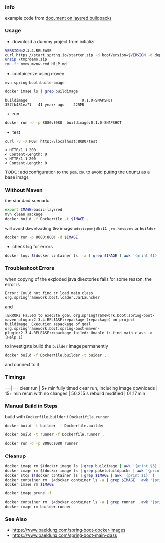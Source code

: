 ### Info

example code from [document on layered buildpacks](https://spring.io/blog/2020/01/27/creating-docker-images-with-spring-boot-2-3-0-m1)

### Usage

* download a dummy project from initializr

```sh
VERSION=2.3.4.RELEASE
curl https://start.spring.io/starter.zip -d bootVersion=$VERSION -d dependencies=web -o /tmp/demo.zip
unzip /tmp/demo.zip
rm -fr mvnw mvnw.cmd HELP.md
```
* containerize using maven

```sh
mvn spring-boot:build-image
```
```sh
docker image ls | grep buildimage
```
```text
buildimage                         0.1.0-SNAPSHOT          357fb481ea71   41 years ago    225MB
```
* run
```sh
docker run -d -p 8080:8080  buildimage:0.1.0-SNAPSHOT
```
* test
```sh
curl -v -X POST http://localhost:8080/test
```
```text
< HTTP/1.1 200 
< Content-Length: 0
< HTTP/1.1 200 
< Content-Length: 0
```

TODO: add configuration to the `pom.xml` to avoid pulling the ubuntu as a base image.

### Without Maven

the standard scenario
```sh
export IMAGE=basic-layered
mvn clean package
docker build -f Dockerfile -t $IMAGE .
```
will avoid downloading the image `adoptopenjdk:11-jre-hotspot` as `builder`

```sh
docker run -p 8080:8080 -d $IMAGE
```
* check log for errors
```sh
docker logs $(docker container ls  -a | grep $IMAGE | awk '{print $1}')
```
### Troubleshoot Errors

when copying of the exploded java directories fails for some reason, the error is
```text
Error: Could not find or load main class org.springframework.boot.loader.JarLauncher
```
and
```text
[ERROR] Failed to execute goal org.springframework.boot:spring-boot-maven-plugin:2.3.4.RELEASE:repackage (repackage) on project buildimage: Execution repackage of goal org.springframework.boot:spring-boot-maven-plugin:2.3.4.RELEASE:repackage failed: Unable to find main class -> [Help 1]
```
to investigate build the `builder` image permanently 
```sh
docker build -f Dockerfile.builder -t buider .
```
and connect to it

### Timings
---|---
clear run | 5+ min
fully timed clear run, including image downloads | 15+ min
rerun with no changes  |  50.255 s
rebuild modified  | 01:17 min

### Manual Build in Steps
build with `Dockerfile.builder` / `Dockerifile.runner`
```sh
docker build -t builder -f Dockerfile.builder
```

```sh
docker build -t runner -f Dockerfile.runner .
```
```sh
docker run -d -p 8080:8080 runner
```
### Cleanup

```sh
docker image rm $(docker image ls | grep buildimage | awk '{print $3}')
docker image rm $(docker image ls | grep paketobuildpacks | awk '{print $3}')
docker stop $(docker container ls | grep $IMAGE | awk '{print $1}' )
docker container rm  $(docker container ls -a | grep $IMAGE | awk '{print $1}' )
docker image rm $IMAGE

docker image prune -f

docker container rm  $(docker container ls -a | grep runner | awk '{print $1}' )
docker image rm builder runner

```

### See Also

  * https://www.baeldung.com/spring-boot-docker-images
  * https://www.baeldung.com/spring-boot-main-class

